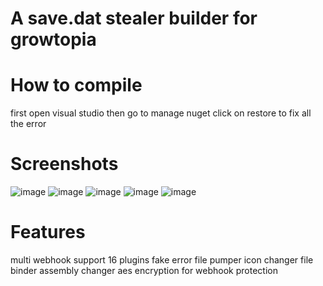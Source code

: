 # A save.dat stealer builder for growtopia
# How to compile
first open visual studio then go to manage nuget click on restore to fix all the error
# Screenshots
![image](https://user-images.githubusercontent.com/95192545/148665812-5ddb231e-a652-45d7-b769-34d87551b860.png)
![image](https://user-images.githubusercontent.com/95192545/148665817-115faaba-a10b-449d-a1fe-55d6887a9a36.png)
![image](https://user-images.githubusercontent.com/95192545/148665823-28c76e50-cf4f-4572-8874-0096e27c978a.png)
![image](https://user-images.githubusercontent.com/95192545/148665829-cdad0b79-c663-4a1e-9637-7a2ef4b7317e.png)
![image](https://user-images.githubusercontent.com/95192545/148665834-c1fc070d-625e-4513-86d9-62e90cef789c.png)

# Features
multi webhook support
16 plugins
fake error
file pumper
icon changer
file binder
assembly changer
aes encryption for webhook protection
